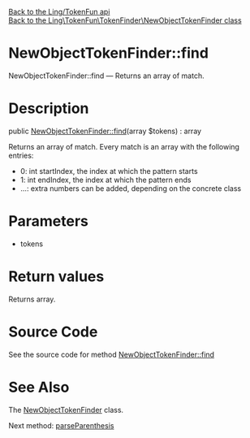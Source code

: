 [Back to the Ling/TokenFun api](https://github.com/lingtalfi/TokenFun/blob/master/doc/api/Ling/TokenFun.md)<br>
[Back to the Ling\TokenFun\TokenFinder\NewObjectTokenFinder class](https://github.com/lingtalfi/TokenFun/blob/master/doc/api/Ling/TokenFun/TokenFinder/NewObjectTokenFinder.md)


NewObjectTokenFinder::find
================



NewObjectTokenFinder::find — Returns an array of match.




Description
================


public [NewObjectTokenFinder::find](https://github.com/lingtalfi/TokenFun/blob/master/doc/api/Ling/TokenFun/TokenFinder/NewObjectTokenFinder/find.md)(array $tokens) : array




Returns an array of match.
Every match is an array with the following entries:

- 0: int startIndex, the index at which the pattern starts
- 1: int endIndex, the index at which the pattern ends
- ...: extra numbers can be added, depending on the concrete class




Parameters
================


- tokens

    


Return values
================

Returns array.








Source Code
===========
See the source code for method [NewObjectTokenFinder::find](https://github.com/lingtalfi/TokenFun/blob/master/TokenFinder/NewObjectTokenFinder.php#L37-L77)


See Also
================

The [NewObjectTokenFinder](https://github.com/lingtalfi/TokenFun/blob/master/doc/api/Ling/TokenFun/TokenFinder/NewObjectTokenFinder.md) class.

Next method: [parseParenthesis](https://github.com/lingtalfi/TokenFun/blob/master/doc/api/Ling/TokenFun/TokenFinder/NewObjectTokenFinder/parseParenthesis.md)<br>

